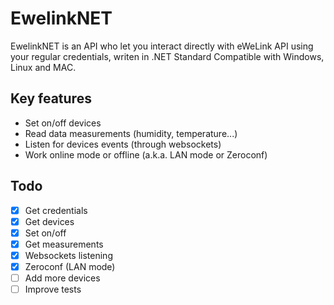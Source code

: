 # EwelinkNET

EwelinkNET is an API who let you interact directly with eWeLink API using your regular credentials, writen in .NET Standard
Compatible with Windows, Linux and MAC.


## Key features
- Set on/off devices
- Read data measurements (humidity, temperature...)
- Listen for devices events (through websockets)
- Work online mode or offline  (a.k.a. LAN mode or Zeroconf)


## Todo
- [x] Get credentials
- [x] Get devices
- [x] Set on/off
- [x] Get measurements
- [x] Websockets listening
- [x] Zeroconf (LAN mode)
- [ ] Add more devices
- [ ] Improve tests
